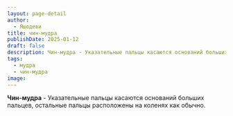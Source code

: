 ```yaml
---
layout: page-detail
author:
  - Яшодеви
title: чин-мудра
publishDate: 2025-01-12
draft: false
description: Чин-мудра - Указательные пальцы касаются оснований больших пальцев, остальные пальцы расположены на коленях как обычно.
tags:
  - мудра
  - чин-мудра
image:
---
```

**Чин-мудра** - Указательные пальцы касаются оснований больших пальцев, остальные пальцы расположены на коленях как обычно.